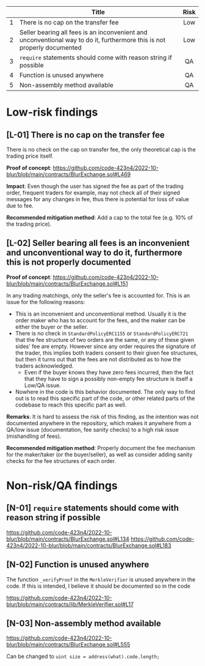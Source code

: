 
|   | Title  | Risk  |
|---|---|:---:|
| 1  | There is no cap on the transfer fee  | Low | 
| 2  | Seller bearing all fees is an inconvenient and unconventional way to do it, furthermore this is not properly documented  | Low  | 
| 3  | `require` statements should come with reason string if possible  | QA | 
| 4  | Function is unused anywhere | QA  | 
| 5  | Non-assembly method available  | QA | 

# Low-risk findings

## [L-01] There is no cap on the transfer fee

There is no check on the cap on transfer fee, the only theoretical cap is the trading price itself.

**Proof of concept**: https://github.com/code-423n4/2022-10-blur/blob/main/contracts/BlurExchange.sol#L469

**Impact**: Even though the user has signed the fee as part of the trading order, frequent traders for example, may not check all of their signed messages for any changes in fee, thus there is potential for loss of value due to fee.

**Recommended mitigation method**: Add a cap to the total fee (e.g. 10% of the trading price).

## [L-02] Seller bearing all fees is an inconvenient and unconventional way to do it, furthermore this is not properly documented

**Proof of concept**: https://github.com/code-423n4/2022-10-blur/blob/main/contracts/BlurExchange.sol#L151

In any trading matchings, only the seller's fee is accounted for. This is an issue for the following reasons:
- This is an inconvenient and unconventional method. Usually it is the order maker who has to account for the fees, and the maker can be either the buyer or the seller.
- There is no check in `StandardPolicyERC1155` or `StandardPolicyERC721` that the fee structure of two orders are the same, or any of these given sides' fee are empty. However since any order requires the signature of the trader, this implies both traders consent to their given fee structures, but then it turns out that the fees are not distributed as to how the traders acknowledged.
    - Even if the buyer knows they have zero fees incurred, then the fact that they have to sign a possibly non-empty fee structure is itself a Low/QA issue.
- Nowhere in the code is this behavior documented. The only way to find out is to read this specific part of the code, or other related parts of the codebase to reach this specific part as well.

**Remarks**: It is hard to assess the risk of this finding, as the intention was not documented anywhere in the repository, which makes it anywhere from a QA/low issue (documentation, fee sanity checks) to a high risk issue (mishandling of fees).

**Recommended mitigation method**: Properly document the fee mechanism for the maker/taker (or the buyer/seller), as well as consider adding sanity checks for the fee structures of each order.

# Non-risk/QA findings

## [N-01] `require` statements should come with reason string if possible

https://github.com/code-423n4/2022-10-blur/blob/main/contracts/BlurExchange.sol#L134
https://github.com/code-423n4/2022-10-blur/blob/main/contracts/BlurExchange.sol#L183

## [N-02] Function is unused anywhere

The function `_verifyProof` in the `MerkleVerifier` is unused anywhere in the code. If this is intended, I believe it should be documented so in the code

https://github.com/code-423n4/2022-10-blur/blob/main/contracts/lib/MerkleVerifier.sol#L17

## [N-03] Non-assembly method available

https://github.com/code-423n4/2022-10-blur/blob/main/contracts/BlurExchange.sol#L555

Can be changed to `uint size = address(what).code.length;`